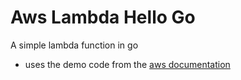 # Aws Lambda Hello Go

A simple lambda function in go

- uses the demo code from the [aws documentation](https://docs.aws.amazon.com/lambda/latest/dg/golang-handler.html)
